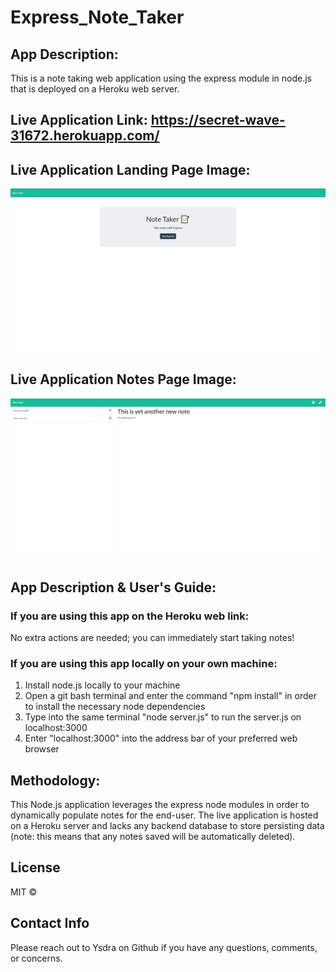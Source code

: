 # Express_Note_Taker  

## App Description:
This is a note taking web application using the express module in node.js that is deployed on a Heroku web server. 

## Live Application Link: https://secret-wave-31672.herokuapp.com/ 

## Live Application Landing Page Image: 
![Express Note Taker](https://github.com/Ysdra/Express_Note_Taker/blob/main/Note%20Taker%20Landing%20Page.PNG)

## Live Application Notes Page Image: 
![Express Note Taker Notes Page](https://github.com/Ysdra/Express_Note_Taker/blob/main/Note%20Taker%20Notes%20Page.PNG)

## App Description & User's Guide:
### If you are using this app on the Heroku web link: 
No extra actions are needed; you can immediately start taking notes!

### If you are using this app locally on your own machine:
1. Install node.js locally to your machine
2. Open a git bash terminal and enter the command "npm install" in order to install the necessary node dependencies 
3. Type into the same terminal "node server.js" to run the server.js on localhost:3000
4. Enter "localhost:3000" into the address bar of your preferred web browser

## Methodology:
This Node.js application leverages the express node modules in order to dynamically populate notes for the end-user. The live application is hosted on a Heroku server and lacks any backend database to store persisting data (note: this means that any notes saved will be automatically deleted). 

## License 
MIT © 

## Contact Info
Please reach out to Ysdra on Github if you have any questions, comments, or concerns. 
